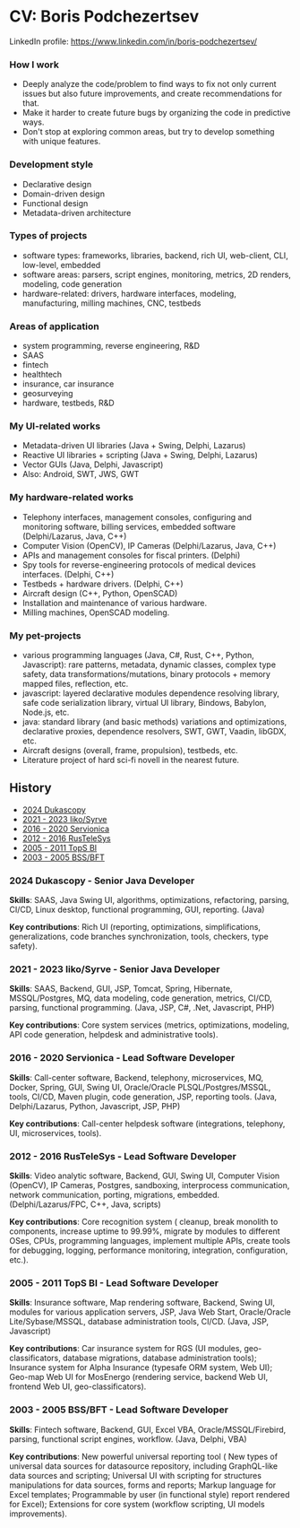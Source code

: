 # CV: Boris Podchezertsev

LinkedIn profile: https://www.linkedin.com/in/boris-podchezertsev/

### How I work
- Deeply analyze the code/problem to find ways to fix not only current issues but also future improvements, and create recommendations for that.
- Make it harder to create future bugs by organizing the code in predictive ways.
- Don't stop at exploring common areas, but try to develop something with unique features.

### Development style
- Declarative design
- Domain-driven design
- Functional design
- Metadata-driven architecture

### Types of projects
- software types: frameworks, libraries, backend, rich UI, web-client, CLI, low-level, embedded
- software areas: parsers, script engines, monitoring, metrics, 2D renders, modeling, code generation
- hardware-related: drivers, hardware interfaces, modeling, manufacturing, milling machines, CNC, testbeds  

### Areas of application
- system programming, reverse engineering, R&D
- SAAS
- fintech
- healthtech
- insurance, car insurance
- geosurveying
- hardware, testbeds, R&D

### My UI-related works
- Metadata-driven UI libraries (Java + Swing, Delphi, Lazarus)
- Reactive UI libraries + scripting (Java + Swing, Delphi, Lazarus)
- Vector GUIs (Java, Delphi, Javascript)
- Also: Android, SWT, JWS, GWT

### My hardware-related works
- Telephony interfaces, management consoles, configuring and monitoring software, billing services, embedded software (Delphi/Lazarus, Java, C++)
- Computer Vision (OpenCV), IP Cameras (Delphi/Lazarus, Java, C++)
- APIs and management consoles for fiscal printers. (Delphi)
- Spy tools for reverse-engineering protocols of medical devices interfaces. (Delphi, C++)
- Testbeds + hardware drivers. (Delphi, C++)
- Aircraft design (C++, Python, OpenSCAD)
- Installation and maintenance of various hardware.
- Milling machines, OpenSCAD modeling.

### My pet-projects
- various programming languages (Java, C#, Rust, C++, Python, Javascript): rare patterns, metadata, dynamic classes, complex type safety, data transformations/mutations, binary protocols + memory mapped files, reflection, etc.
- javascript: layered declarative modules dependence resolving library, safe code serialization library, virtual UI library, Bindows, Babylon, Node.js, etc.
- java: standard library (and basic methods) variations and optimizations, declarative proxies, dependence resolvers, SWT, GWT, Vaadin, libGDX, etc.
- Aircraft designs (overall, frame, propulsion), testbeds, etc.
- Literature project of hard sci-fi novell in the nearest future.


## History

- [2024 Dukascopy](#2024-dukascopy---senior-java-developer)
- [2021 - 2023 Iiko/Syrve](#2021---2023-iikosyrve---senior-java-developer)
- [2016 - 2020 Servionica](#2016---2020-servionica---lead-software-developer)
- [2012 - 2016 RusTeleSys](#2012---2016-rustelesys---lead-software-developer)
- [2005 - 2011 TopS BI](#2005---2011-tops-bi---lead-software-developer)
- [2003 - 2005 BSS/BFT](#2003---2005-bssbft---lead-software-developer)


### 2024 Dukascopy - Senior Java Developer

**Skills**: SAAS, Java Swing UI, algorithms, optimizations, refactoring, parsing, CI/CD, Linux desktop, functional programming, GUI, reporting. (Java)

**Key contributions**: Rich UI (reporting, optimizations, simplifications, generalizations, code branches synchronization, tools, checkers, type safety).


### 2021 - 2023 Iiko/Syrve - Senior Java Developer

**Skills**: SAAS, Backend, GUI, JSP, Tomcat, Spring, Hibernate, MSSQL/Postgres, MQ, data modeling, code generation, metrics, CI/CD, parsing, functional programming. (Java, JSP, C#, .Net, Javascript, PHP)

**Key contributions**: Core system services (metrics, optimizations, modeling, API code generation, helpdesk and administrative tools).
 

### 2016 - 2020 Servionica - Lead Software Developer

**Skills**: Call-center software, Backend, telephony, microservices, MQ, Docker, Spring, GUI, Swing UI, Oracle/Oracle PLSQL/Postgres/MSSQL, tools, CI/CD, Maven plugin, code generation, JSP, reporting tools. (Java, Delphi/Lazarus, Python, Javascript, JSP, PHP)
 
**Key contributions**: Call-center helpdesk software (integrations, telephony, UI, microservices, tools).


### 2012 - 2016 RusTeleSys - Lead Software Developer

**Skills**: Video analytic software, Backend, GUI, Swing UI, Computer Vision (OpenCV), IP Cameras, Postgres, sandboxing, interprocess communication, network communication, porting, migrations, embedded. (Delphi/Lazarus/FPC, C++, Java, scripts)

**Key contributions**:
Core recognition system (
  cleanup, break monolith to components, increase uptime to 99.99%,
  migrate by modules to different OSes, CPUs, programming languages, implement multiple APIs,
  create tools for debugging, logging, performance monitoring, integration, configuration, etc.).


### 2005 - 2011 TopS BI - Lead Software Developer

**Skills**: Insurance software, Map rendering software, Backend, Swing UI, modules for various application servers, JSP, Java Web Start, Oracle/Oracle Lite/Sybase/MSSQL, database administration tools, CI/CD. (Java, JSP, Javascript)

**Key contributions**:
  Car insurance system for RGS (UI modules, geo-classificators, database migrations, database administration tools);
  Insurance system for Alpha Insurance (typesafe ORM system, Web UI);
  Geo-map Web UI for MosEnergo (rendering service, backend Web UI, frontend Web UI, geo-classificators).


### 2003 - 2005 BSS/BFT - Lead Software Developer

**Skills**: Fintech software, Backend, GUI, Excel VBA, Oracle/MSSQL/Firebird, parsing, functional script engines, workflow. (Java, Delphi, VBA)

**Key contributions**:
New powerful universal reporting tool (
  New types of universal data sources for datasource repository, including GraphQL-like data sources and scripting;
  Universal UI with scripting for structures manipulations for data sources, forms and reports;
  Markup language for Excel templates;
  Programmable by user (in functional style) report rendered for Excel);
Extensions for core system (workflow scripting, UI models improvements).
